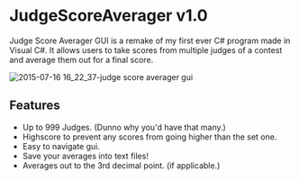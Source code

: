 # JudgeScoreAverager v1.0
Judge Score Averager GUI is a remake of my first ever C# program made in Visual C#. It allows users to take scores from multiple judges of a contest and average them out for a final score.

![2015-07-16 16_22_37-judge score averager gui](https://cloud.githubusercontent.com/assets/4176001/8737441/ede9ef5e-2bd6-11e5-93ed-1b1e0fdf491f.png)

## Features

* Up to 999 Judges. (Dunno why you'd have that many.)
* Highscore to prevent any scores from going higher than the set one.
* Easy to navigate gui.
* Save your averages into text files!
* Averages out to the 3rd decimal point. (if applicable.)
